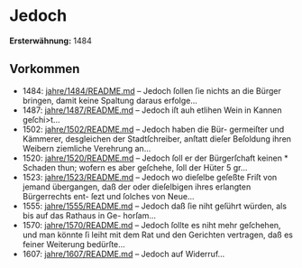 # Jedoch

**Ersterwähnung:** 1484

## Vorkommen
- 1484: [jahre/1484/README.md](../jahre/1484/README.md) – Jedoch ſollen ſie nichts an
die Bürger bringen, damit keine Spaltung daraus erfolge...
- 1487: [jahre/1487/README.md](../jahre/1487/README.md) – Jedoch iſt auh
etlihen Wein in Kannen geſchi>t...
- 1502: [jahre/1502/README.md](../jahre/1502/README.md) – Jedoch haben die Bür-
germeiſter und Kämmerer, desgleichen der Stadtſchreiber,
anſtatt dieſer Beſoldung ihren Weibern ziemliche Verehrung
an...
- 1520: [jahre/1520/README.md](../jahre/1520/README.md) – Jedoch ſoll er der Bürgerſchaft keinen *
Schaden thun; wofern es aber geſchehe, ſoll der Hüter
5 gr...
- 1523: [jahre/1523/README.md](../jahre/1523/README.md) – Jedoch wo dieſelbe geſeßte Friſt von jemand übergangen,
daß der oder dieſelbigen ihres erlangten Bürgerrechts ent-
ſezt und ſolches von Neue...
- 1555: [jahre/1555/README.md](../jahre/1555/README.md) – Jedoch daß
ſie niht geſührt würden, als bis auf das Rathaus in Ge-
horſam...
- 1570: [jahre/1570/README.md](../jahre/1570/README.md) – Jedoch ſollte es niht mehr geſchehen, und man könnte ſi
leiht mit dem Rat und den Gerichten vertragen, daß es
feiner Weiterung bedürſte...
- 1607: [jahre/1607/README.md](../jahre/1607/README.md) – Jedoch auf Widerruf...
